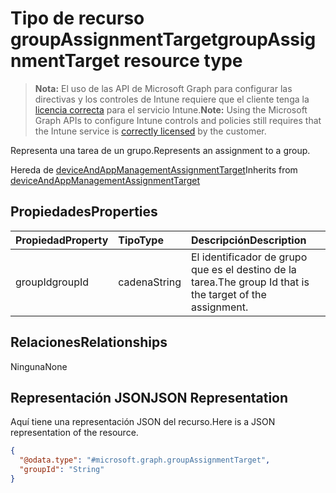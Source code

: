 # <a name="groupassignmenttarget-resource-type"></a><span data-ttu-id="1b950-101">Tipo de recurso groupAssignmentTarget</span><span class="sxs-lookup"><span data-stu-id="1b950-101">groupAssignmentTarget resource type</span></span>

> <span data-ttu-id="1b950-102">**Nota:** El uso de las API de Microsoft Graph para configurar las directivas y los controles de Intune requiere que el cliente tenga la [licencia correcta](https://go.microsoft.com/fwlink/?linkid=839381) para el servicio Intune.</span><span class="sxs-lookup"><span data-stu-id="1b950-102">**Note:** Using the Microsoft Graph APIs to configure Intune controls and policies still requires that the Intune service is [correctly licensed](https://go.microsoft.com/fwlink/?linkid=839381) by the customer.</span></span>

<span data-ttu-id="1b950-103">Representa una tarea de un grupo.</span><span class="sxs-lookup"><span data-stu-id="1b950-103">Represents an assignment to a group.</span></span>

<span data-ttu-id="1b950-104">Hereda de [deviceAndAppManagementAssignmentTarget](../resources/intune_shared_deviceandappmanagementassignmenttarget.md)</span><span class="sxs-lookup"><span data-stu-id="1b950-104">Inherits from [deviceAndAppManagementAssignmentTarget](../resources/intune_shared_deviceandappmanagementassignmenttarget.md)</span></span>

## <a name="properties"></a><span data-ttu-id="1b950-105">Propiedades</span><span class="sxs-lookup"><span data-stu-id="1b950-105">Properties</span></span>
|<span data-ttu-id="1b950-106">Propiedad</span><span class="sxs-lookup"><span data-stu-id="1b950-106">Property</span></span>|<span data-ttu-id="1b950-107">Tipo</span><span class="sxs-lookup"><span data-stu-id="1b950-107">Type</span></span>|<span data-ttu-id="1b950-108">Descripción</span><span class="sxs-lookup"><span data-stu-id="1b950-108">Description</span></span>|
|:---|:---|:---|
|<span data-ttu-id="1b950-109">groupId</span><span class="sxs-lookup"><span data-stu-id="1b950-109">groupId</span></span>|<span data-ttu-id="1b950-110">cadena</span><span class="sxs-lookup"><span data-stu-id="1b950-110">String</span></span>|<span data-ttu-id="1b950-111">El identificador de grupo que es el destino de la tarea.</span><span class="sxs-lookup"><span data-stu-id="1b950-111">The group Id that is the target of the assignment.</span></span>|

## <a name="relationships"></a><span data-ttu-id="1b950-112">Relaciones</span><span class="sxs-lookup"><span data-stu-id="1b950-112">Relationships</span></span>
<span data-ttu-id="1b950-113">Ninguna</span><span class="sxs-lookup"><span data-stu-id="1b950-113">None</span></span>
## <a name="json-representation"></a><span data-ttu-id="1b950-114">Representación JSON</span><span class="sxs-lookup"><span data-stu-id="1b950-114">JSON Representation</span></span>
<span data-ttu-id="1b950-115">Aquí tiene una representación JSON del recurso.</span><span class="sxs-lookup"><span data-stu-id="1b950-115">Here is a JSON representation of the resource.</span></span>
<!-- {
  "blockType": "resource",
  "keyProperty": "id",
  "@odata.type": "microsoft.graph.groupAssignmentTarget"
}
-->
``` json
{
  "@odata.type": "#microsoft.graph.groupAssignmentTarget",
  "groupId": "String"
}
```



